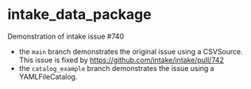 # intake_data_package
Demonstration of intake issue #740


- the `main` branch demonstrates the original issue using a CSVSource. This issue is fixed by https://github.com/intake/intake/pull/742
- the `catalog_example` branch demonstrates the issue using a YAMLFileCatalog.
